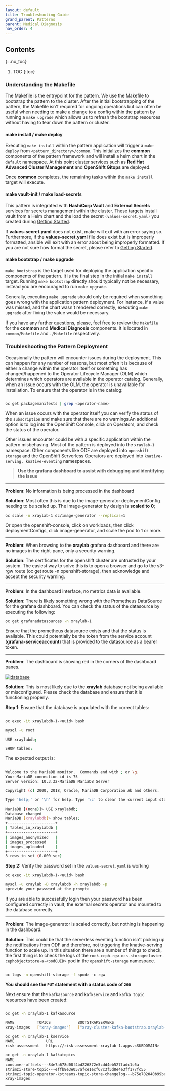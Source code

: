 ```yaml
---
layout: default
title: Troubleshooting Guide
grand_parent: Patterns
parent: Medical Diagnosis
nav_order: 4
---
```


## Contents

{: .no_toc}

1. TOC
{:toc}

### Understanding the Makefile

The Makefile is the entrypoint for the pattern. We use the Makefile to bootstrap the pattern to the cluster. After the initial bootstrapping of the pattern, the Makefile isn't required for ongoing operations but can often be useful when needing to make a change to a config within the pattern by running a `make upgrade` which allows us to refresh the bootstrap resources without having to tear down the pattern or cluster.

#### make install / make deploy

Executing `make install` within the pattern application will trigger a `make deploy` from `<pattern_directory>/common`. This initializes the **common** components of the pattern framework and will install a helm chart in the `default` namespace. At this point cluster services such as **Red Hat Advanced Cluster Management** and **OpenShift Gitops** are deployed.

Once **common** completes, the remaining tasks within the `make install` target will execute.

#### make vault-init / make load-secrets

This pattern is integrated with **HashiCorp Vault** and **External Secrets** services for secrets management within the cluster. These targets install vault from a Helm chart and the load the secret `(values-secret.yaml)` you created during [Getting Started](../getting-started#preparation).

If **values-secret.yaml** does not exist, make will exit with an error saying so. Furthermore, if the **values-secret.yaml** file does exist but is improperly formatted, ansible will exit with an error about being improperly formatted. If you are not sure how format the secret, please refer to [Getting Started](../getting-started#preparation).

#### make bootstrap / make upgrade

`make bootstrap` is the target used for deploying the application specific components of the pattern. It is the final step in the initial `make install` target. Running `make bootstrap` directly should typically not be necessary, instead you are encouraged to run `make upgrade`.

Generally, executing `make upgrade` should only be required when something goes wrong with the application pattern deployment. For instance, if a value was missed, and the chart wasn't rendered correctly, executing `make upgrade` after fixing the value would be necessary.

If you have any further questions, please, feel free to review the `Makefile` for the **common** and **Medical Diagnosis** components. It is located in `common/Makefile` and `./Makefile` respectively.

### Troubleshooting the Pattern Deployment

Occasionally the pattern will encounter issues during the deployment. This can happen for any number of reasons, but most often it is because of either a change within the operator itself or something has changed/happened to the Operator Lifecycle Manager (OLM) which determines which operators are available in the operator catalog. Generally, when an issue occurs with the OLM, the operator is unavailable for installation. To ensure that the operator is in the catalog:

```sh

oc get packagemanifests | grep <operator-name>

```

When an issue occurs with the operator itself you can verify the status of the `subscription` and make sure that there are no warnings.An additional option is to log into the OpenShift Console, click on Operators, and check the status of the operator.

Other issues encounter could be with a specific application within the pattern misbehaving. Most of the pattern is deployed into the `xraylab-1` namespace. Other components like ODF are deployed into `openshift-storage` and the OpenShift Serverless Operators are deployed into `knative-serving, knative-eventing` namespaces.

> **Use the grafana dashboard to assist with debugging and identifying the issue**

---

**Problem**: No information is being processed in the dashboard

**Solution**: Most often this is due to the image-generator deploymentConfig needing to be scaled up. The image-generator by design is **scaled to 0**;

```sh
oc scale -n xraylab-1 dc/image-generator --replicas=1
```

Or open the openshift-console, click on workloads, then click deploymentConfigs, click image-generator, and scale the pod to 1 or more.

---

**Problem**: When browsing to the **xraylab** grafana dashboard and there are no images in the right-pane, only a security warning.

**Solution**: The certificates for the openshift cluster are untrusted by your system. The easiest way to solve this is to open a browser and go to the s3-rgw route (oc get route -n openshift-storage), then acknowledge and accept the security warning.

---

**Problem**: In the dashboard interface, no metrics data is available.

**Solution**: There is likely something wrong with the Prometheus DataSource for the grafana dashboard. You can check the status of the datasource by executing the following:

```sh
oc get grafanadatasources -n xraylab-1
```

Ensure that the prometheus datasource exists and that the status is available. This could potentially be the token from the service account (**grafana-serviceaccount**) that is provided to the datasource as a bearer token.

---

**Problem**: The dashboard is showing red in the corners of the dashboard panes.

[![database](/images/medical-edge/medDiag-noDB.png)](/images/medical-edge/medDiag-noDB.png)

**Solution**: This is most likely due to the **xraylab** database not being available or misconfigured. Please check the database and ensure that it is functioning properly.

**Step 1**: Ensure that the database is populated with the correct tables:

```bash

oc exec -it xraylabdb-1-<uuid> bash

mysql -u root

USE xraylabdb;

SHOW tables;

```

The expected output is:

```bash

Welcome to the MariaDB monitor.  Commands end with ; or \g.
Your MariaDB connection id is 75
Server version: 10.3.32-MariaDB MariaDB Server

Copyright (c) 2000, 2018, Oracle, MariaDB Corporation Ab and others.

Type 'help;' or '\h' for help. Type '\c' to clear the current input statement.

MariaDB [(none)]> USE xraylabdb;
Database changed
MariaDB [xraylabdb]> show tables;
+---------------------+
| Tables_in_xraylabdb |
+---------------------+
| images_anonymized   |
| images_processed    |
| images_uploaded     |
+---------------------+
3 rows in set (0.000 sec)

```

**Step 2:** Verify the password set in the `values-secret.yaml` is working

```bash
oc exec -it xraylabdb-1-<uuid> bash

mysql -u xraylab -D xraylabdb -h xraylabdb -p 
<provide your password at the prompt>

```

If you are able to successfully login then your password has been configured correctly in vault,
the external secrets operator and mounted to the database correctly.

---

**Problem**: The image-generator is scaled correctly, but nothing is happening in the dashboard.

**Solution**: This could be that the serverless eventing function isn't picking up the notifications from ODF and therefore, not triggering the knative-serving function to scale up. In this situation there are a number of things to check, the first thing is to check the logs of the `rook-ceph-rgw-ocs-storagecluster-cephobjectstore-a-<podGUID>` pod in the `openshift-storage` namespace.

```sh

oc logs -n openshift-storage -f <pod> -c rgw

```

**You should see the `PUT` statement with a status code of `200`**

Next ensure that the `kafkasource` and `kafkservice` and `kafka topic` resources have been created:

```sh

oc get -n xraylab-1 kafkasource

NAME          TOPICS            BOOTSTRAPSERVERS                                      READY   REASON   AGE
xray-images   ["xray-images"]   ["xray-cluster-kafka-bootstrap.xraylab-1.svc:9092"]   True             23m

oc get -n xraylab-1 kservice
NAME              URL                                                  LATESTCREATED           LATESTREADY             READY   REASON
risk-assessment   https://risk-assessment-xraylab-1.apps.<SUBDOMAIN>   risk-assessment-00001   risk-assessment-00001   True 

oc get -n xraylab-1 kafkatopics
NAME                                                                                               CLUSTER        PARTITIONS   REPLICATION FACTOR   READY
consumer-offsets---84e7a678d08f4bd226872e5cdd4eb527fadc1c6a                                        xray-cluster   50           1                    True
strimzi-store-topic---effb8e3e057afce1ecf67c3f5d8e4e3ff177fc55                                     xray-cluster   1            3                    True
strimzi-topic-operator-kstreams-topic-store-changelog---b75e702040b99be8a9263134de3507fc0cc4017b   xray-cluster   1            1                    True
xray-images                                                                                        xray-cluster   1            1                    True

```

---
